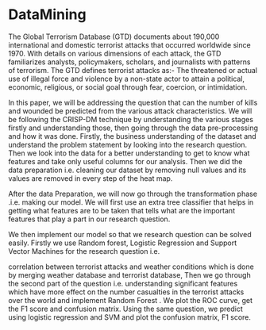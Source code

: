 # DataMining

The Global Terrorism Database (GTD) documents about 190,000 international and domestic terrorist attacks that occurred worldwide since 1970. With details on various dimensions of each attack, the GTD familiarizes analysts, policymakers, scholars, and journalists with patterns of terrorism. The GTD defines terrorist attacks as:- The threatened or actual use of illegal force and violence by a non-state actor to attain a political, economic, religious, or social goal through fear, coercion, or intimidation.


In this paper, we will be addressing the question that can the number of kills and wounded be predicted from the various attack characteristics. We will be following the CRISP-DM technique by understanding the various stages firstly and understanding those, then going through the data pre-processing and how it was done. Firstly, the business understanding of the dataset and understand the problem statement by looking into the research question. Then we look into the data for a better understanding to get to know what features and take only useful columns for our analysis. Then we did the data preparation i.e. cleaning our dataset by removing null values and its values are removed in every step of the heat map.

After the data Preparation, we will now go through the transformation phase .i.e. making our model. We will first use an extra tree classifier that helps in getting what features are to be taken that tells what are the important features that play a part in our research question.

We then implement our model so that we research question can be solved easily. Firstly we use Random forest, Logistic Regression and Support Vector Machines for the research question i.e.


correlation between terrorist attacks and weather conditions which is done by merging weather database and terrorist database, Then we go through the second part of the question i.e. understanding significant features which have more effect on the number casualties in the terrorist attacks over the world and implement Random Forest . We plot the ROC curve, get the F1 score and confusion matrix. Using the same question, we predict using logistic regression and SVM and plot the confusion matrix, F1 score.
